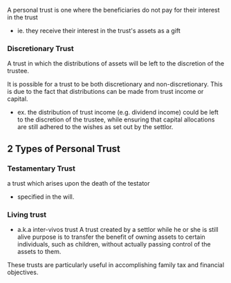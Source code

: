 
A personal trust is one where the beneficiaries do not pay for their interest in the trust
- ie. they receive their interest in the trust's assets as a gift

### Discretionary Trust
A trust in which the distributions of assets will be left to the discretion of the trustee.

It is possible for a trust to be both discretionary and non-discretionary. This is due to the fact that distributions can be made from trust income or capital.
- ex. the distribution of trust income (e.g. dividend income) could be left to the discretion of the trustee, while ensuring that capital allocations are still adhered to the wishes as set out by the settlor.

## 2 Types of Personal Trust
### Testamentary Trust
a trust which arises upon the death of the testator
- specified in the will.

### Living trust
- a.k.a inter-vivos trust
A trust created by a settlor while he or she is still alive
purpose is to transfer the benefit of owning assets to certain individuals, such as children, without actually passing control of the assets to them.

These trusts are particularly useful in accomplishing family tax and financial objectives.
